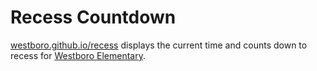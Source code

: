 # Recess Countdown

[westboro.github.io/recess](https://westboro.github.io/recess) displays the current time and counts down to recess for [Westboro Elementary](https://www.westboroelementary.ca).
